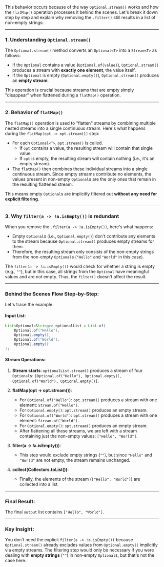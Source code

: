 This behavior occurs because of the way `Optional.stream()` works and how the `flatMap()` operation processes it behind the scenes. Let's break it down step by step and explain why removing the `.filter()` still results in a list of non-empty strings:

---

### 1. **Understanding `Optional.stream()`**
The `Optional.stream()` method converts an `Optional<T>` into a `Stream<T>` as follows:
- If the `Optional` contains a value (`Optional.of(value)`), `Optional.stream()` produces a stream with **exactly one element**, the value itself.
- If the `Optional` is empty (`Optional.empty()`), `Optional.stream()` produces an **empty stream**.

This operation is crucial because streams that are empty simply "disappear" when flattened during a `flatMap()` operation.

---

### 2. **Behavior of `flatMap()`**
The `flatMap()` operation is used to "flatten" streams by combining multiple nested streams into a single continuous stream. Here's what happens during the `flatMap(opt -> opt.stream())` step:
- For each `Optional<T>`, `opt.stream()` is called.
    - If `opt` contains a value, the resulting stream will contain that single value.
    - If `opt` is empty, the resulting stream will contain nothing (i.e., it's an empty stream).
- The `flatMap()` then combines these individual streams into a single continuous stream. Since empty streams contribute no elements, the values present in non-empty `Optional`s are the only ones that remain in the resulting flattened stream.

This means empty `Optional`s are implicitly filtered out **without any need for explicit filtering**.

---

### 3. **Why `filter(a -> !a.isEmpty())` is redundant**
When you remove the `.filter(a -> !a.isEmpty())`, here's what happens:
- Empty `Optional`s (i.e., `Optional.empty()`) don't contribute any elements to the stream because `Optional.stream()` produces empty streams for them.
- Therefore, the resulting stream only consists of the non-empty strings from the non-empty `Optional`s (`"Hello"` and `"World"` in this case).

The `filter(a -> !a.isEmpty())` would check for whether a string is empty (e.g., `""`), but in this case, all strings from the `Optional` have meaningful values and are not empty. Thus, the `filter()` doesn't affect the result.

---

### Behind the Scenes Flow Step-by-Step:
Let's trace the example:

#### Input List:
```java
List<Optional<String>> optionalList = List.of(
    Optional.of("Hello"),
    Optional.empty(),
    Optional.of("World"),
    Optional.empty()
);
```

#### Stream Operations:
1. **Stream starts**: `optionalList.stream()` produces a stream of four `Optional`s: `[Optional.of("Hello"), Optional.empty(), Optional.of("World"), Optional.empty()]`.

2. **flatMap(opt -> opt.stream())**:
    - For `Optional.of("Hello")`: `opt.stream()` produces a stream with one element: `Stream.of("Hello")`.
    - For `Optional.empty()`: `opt.stream()` produces an empty stream.
    - For `Optional.of("World")`: `opt.stream()` produces a stream with one element: `Stream.of("World")`.
    - For `Optional.empty()`: `opt.stream()` produces an empty stream.
    - After flattening all these streams, we are left with a stream containing just the non-empty values: `["Hello", "World"]`.

3. **filter(a -> !a.isEmpty())**:
    - This step would exclude empty strings (`""`), but since `"Hello"` and `"World"` are not empty, the stream remains unchanged.

4. **collect(Collectors.toList())**:
    - Finally, the elements of the stream (`["Hello", "World"]`) are collected into a list.

---

### Final Result:
The final `output` list contains `["Hello", "World"]`.

---

### Key Insight:
You don't need the explicit `filter(a -> !a.isEmpty())` because `Optional.stream()` already excludes values from `Optional.empty()` implicitly via empty streams. The filtering step would only be necessary if you were dealing with **empty strings** (`""`) in non-empty `Optional`s, but that's not the case here.

